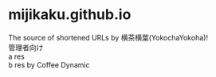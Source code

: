 # mijikaku.github.io
The source of shortened URLs by 横茶横葉(YokochaYokoha)!  
管理者向け  
a res  
b res by Coffee Dynamic
